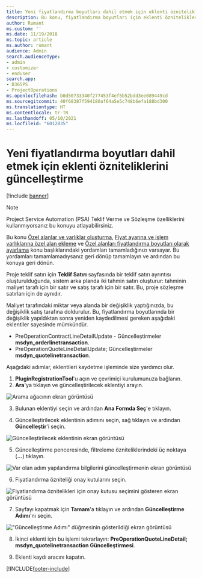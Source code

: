 ```yaml
---
title: Yeni fiyatlandırma boyutları dahil etmek için eklenti özniteliklerini güncelleştirme
description: Bu konu, fiyatlandırma boyutları için eklenti özniteliklerini güncelleştirme hakkında bilgi sağlar.
author: Rumant
ms.custom: ''
ms.date: 11/19/2018
ms.topic: article
ms.author: rumant
audience: Admin
search.audienceType:
- admin
- customizer
- enduser
search.app:
- D365PS
- ProjectOperations
ms.openlocfilehash: b0d50733340f277453f4ef5b52bdd3ee089449cd
ms.sourcegitcommit: 40f68387f594180af64a5e5c748b6efa188bd300
ms.translationtype: HT
ms.contentlocale: tr-TR
ms.lasthandoff: 05/10/2021
ms.locfileid: "6012835"
---
```

# <a name="update-plug-in-attributes-to-include-new-pricing-dimensions"></a>Yeni fiyatlandırma boyutları dahil etmek için eklenti özniteliklerini güncelleştirme

[!include [banner](../includes/psa-now-project-operations.md)]

> [!NOTE]
> Project Service Automation (PSA) Teklif Verme ve Sözleşme özelliklerini kullanmıyorsanız bu konuyu atlayabilirsiniz.

Bu konu [Özel alanlar ve varlıklar oluşturma](create-custom-fields-entities.md), [Fiyat ayarına ve işlem varlıklarına özel alan ekleme](field-references.md) ve [Özel alanları fiyatlandırma boyutları olarak ayarlama](set-up-pricing-dimensions.md) konu başlıklarındaki yordamları tamamladığınızı varsayar. Bu yordamları tamamlamadıysanız geri dönüp tamamlayın ve ardından bu konuya geri dönün.

Proje teklif satırı için **Teklif Satırı** sayfasında bir teklif satırı ayrıntısı oluşturulduğunda, sistem arka planda iki tahmin satırı oluşturur: tahminin maliyet tarafı için bir satır ve satış tarafı için bir satır. Bu, proje sözleşme satırları için de aynıdır.

Maliyet tarafındaki miktar veya alanda bir değişiklik yaptığınızda, bu değişiklik satış tarafına doldurulur. Bu, fiyatlandırma boyutlarında bir değişiklik yapıldıktan sonra yeniden kaydedilmesi gereken aşağıdaki eklentiler sayesinde mümkündür.

- PreOperationContractLineDetailUpdate - Güncelleştirmeler **msdyn_orderlinetransaction**.
- PreOperationQuoteLineDetailUpdate; Güncelleştirmeler **msdyn_quotelinetransaction**.

Aşağıdaki adımlar, eklentileri kaydetme işleminde size yardımcı olur.

1. **PluginRegistrationTool**'u açın ve çevrimiçi kurulumunuza bağlanın.
2. **Ara**'ya tıklayın ve güncelleştirilecek eklentiyi arayın.

 ![Arama ağacının ekran görüntüsü](media/PRT-1.png)

3. Bulunan eklentiyi seçin ve ardından **Ana Formda Seç**'e tıklayın.

4. Güncelleştirilecek eklentinin adımını seçin, sağ tıklayın ve ardından **Güncelleştir**'i seçin.

 ![Güncelleştirilecek eklentinin ekran görüntüsü](media/PRT-2.png)
 
5. Güncelleştirme penceresinde, filtreleme özniteliklerindeki üç noktaya (**...**) tıklayın.

 ![Var olan adım yapılandırma bilgilerini güncelleştirmenin ekran görüntüsü](media/PRT-3.png)
 
6. Fiyatlandırma özniteliği onay kutularını seçin.

 ![Fiyatlandırma öznitelikleri için onay kutusu seçimini gösteren ekran görüntüsü](media/PRT-4.png)

7. Sayfayı kapatmak için **Tamam**'a tıklayın ve ardından **Güncelleştirme Adımı**'nı seçin.

 !["Güncelleştirme Adımı" düğmesinin gösterildiği ekran görüntüsü](media/PRT-5.png)
 
8. İkinci eklenti için bu işlemi tekrarlayın: **PreOperationQuoteLineDetail; msdyn_quotelinetransaction Güncelleştirmesi**.

9. Eklenti kaydı aracını kapatın.



[!INCLUDE[footer-include](../includes/footer-banner.md)]